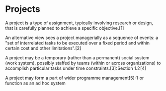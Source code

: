 # Projects
A project is a type of assignment, typically involving research or design, that is carefully planned to achieve a specific objective.[1]

An alternative view sees a project managerially as a sequence of events: a "set of interrelated tasks to be executed over a fixed period and within certain cost and other limitations".[2]

A project may be a temporary (rather than a permanent) social system (work system), possibly staffed by teams (within or across organizations) to accomplish particular tasks under time constraints.[3]: Section 1.2 [4]

A project may form a part of wider programme management[5]: 1  or function as an ad hoc system

